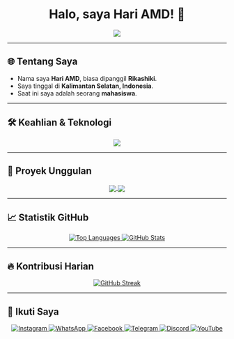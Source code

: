 <h1 align="center">Halo, saya Hari AMD! 👋</h1>

<p align="center">
  <img src="https://readme-typing-svg.herokuapp.com?size=20&width=350&lines=Terima+kasih+sudah+berkunjung!"/>
</p>

---

## 🌐 Tentang Saya

* Nama saya **Hari AMD**, biasa dipanggil **Rikashiki**.
* Saya tinggal di **Kalimantan Selatan, Indonesia**.
* Saat ini saya adalah seorang **mahasiswa**.

---

## 🛠️ Keahlian & Teknologi

<p align="center">
  <img src="https://skillicons.dev/icons?i=git,github,html,css,js,php,mysql,python,c,arduino,nodejs,androidstudio,bootstrap,laravel,npm,cpp" />
</p>

---

## 🚀 Proyek Unggulan

<p align="center">
  <a href="https://github.com/RIKASHIKI/github-readme-stats">
    <img align="center" src="https://github-readme-stats.vercel.app/api/pin/?username=RIKASHIKI&repo=pbp&theme=tokyonight" />
  </a>
  <a href="https://github.com/RIKASHIKI/convoychat">
    <img align="center" src="https://github-readme-stats.vercel.app/api/pin/?username=RIKASHIKI&repo=RIKA&theme=tokyonight" />
  </a>
</p>

---

## 📈 Statistik GitHub

<p align="center">
  <a href="https://github.com/RIKASHIKI">
    <img src="https://github-readme-stats.vercel.app/api/top-langs/?username=RIKASHIKI&theme=tokyonight&layout=compact&hide_title=true&langs_count=6" alt="Top Languages" />
    <img src="https://github-readme-stats.vercel.app/api?username=RIKASHIKI&show_icons=true&theme=tokyonight&rank_icon=github&hide_title=true&layout=compact" alt="GitHub Stats" />
  </a>
</p>

---

## 🔥 Kontribusi Harian

<p align="center">
  <a href="https://github.com/RIKASHIKI">
    <img src="https://github-readme-streak-stats.herokuapp.com/?user=RIKASHIKI&theme=tokyonight" alt="GitHub Streak" />
  </a>
</p>

---

## 🔗 Ikuti Saya

<p align="center">
  <a href="https://www.instagram.com/@rks_1542" target="_blank">
    <img src="https://img.shields.io/badge/Instagram-E4405F?style=for-the-badge&logo=instagram&logoColor=white" alt="Instagram" />
  </a>
  <a href="https://wa.me/+62882020038817" target="_blank">
    <img src="https://img.shields.io/badge/WhatsApp-25D366?style=for-the-badge&logo=whatsapp&logoColor=white" alt="WhatsApp" />
  </a>
  <a href="https://www.facebook.com/hari.amd.1" target="_blank">
    <img src="https://img.shields.io/badge/Facebook-%234267B2.svg?&style=for-the-badge&logo=facebook&logoColor=white" alt="Facebook" />
  </a>
  <a href="https://t.me/@RIKASHIKI" target="_blank">
    <img src="https://img.shields.io/badge/Telegram-%230088cc.svg?&style=for-the-badge&logo=telegram&logoColor=white" alt="Telegram" />
  </a>
  <a href="https://discord.gg/mq9BvQPxCk" target="_blank">
    <img src="https://img.shields.io/badge/Discord-5865F2?style=for-the-badge&logo=discord&logoColor=white" alt="Discord" />
  </a>
  <a href="https://www.youtube.com/channel/YOUR_YOUTUBE_CHANNEL_ID" target="_blank">
    <img src="https://img.shields.io/badge/Youtube-RIKASHIKI-red?style=for-the-badge&logo=YouTube&logoColor=red" alt="YouTube" />
  </a>
</p>
